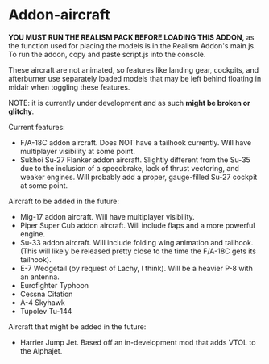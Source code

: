 # Addon-aircraft

**YOU MUST RUN THE REALISM PACK BEFORE LOADING THIS ADDON,** as the function used for placing the models is in the Realism Addon's main.js.</br>
To run the addon, copy and paste script.js into the console.

These aircraft are not animated, so features like landing gear, cockpits, and afterburner use separately loaded models that may be left behind floating in midair when toggling these features.

NOTE: it is currently under development and as such **might be broken or glitchy**.

Current features:
- F/A-18C addon aircraft. Does NOT have a tailhook currently. Will have multiplayer visibility at some point.
- Sukhoi Su-27 Flanker addon aircraft. Slightly different from the Su-35 due to the inclusion of a speedbrake, lack of thrust vectoring, and weaker engines. Will probably add a proper, gauge-filled Su-27 cockpit at some point.

Aircraft to be added in the future:</br>
- Mig-17 addon aircraft. Will have multiplayer visibility.
- Piper Super Cub addon aircraft. Will include flaps and a more powerful engine.
- Su-33 addon aircraft. Will include folding wing animation and tailhook. (This will likely be released pretty close to the time the F/A-18C gets its tailhook).
- E-7 Wedgetail (by request of Lachy, I think). Will be a heavier P-8 with an antenna.
- Eurofighter Typhoon
- Cessna Citation
- A-4 Skyhawk
- Tupolev Tu-144

Aircraft that might be added in the future:
- Harrier Jump Jet. Based off an in-development mod that adds VTOL to the Alphajet.
